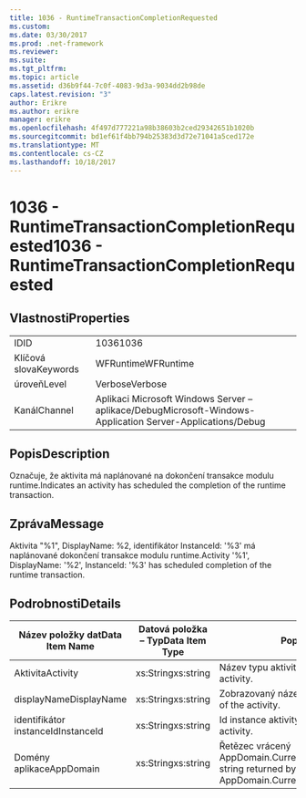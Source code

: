 ```yaml
---
title: 1036 - RuntimeTransactionCompletionRequested
ms.custom: 
ms.date: 03/30/2017
ms.prod: .net-framework
ms.reviewer: 
ms.suite: 
ms.tgt_pltfrm: 
ms.topic: article
ms.assetid: d36b9f44-7c0f-4083-9d3a-9034dd2b98de
caps.latest.revision: "3"
author: Erikre
ms.author: erikre
manager: erikre
ms.openlocfilehash: 4f497d777221a98b38603b2ced29342651b1020b
ms.sourcegitcommit: bd1ef61f4bb794b25383d3d72e71041a5ced172e
ms.translationtype: MT
ms.contentlocale: cs-CZ
ms.lasthandoff: 10/18/2017
---
```

# <a name="1036---runtimetransactioncompletionrequested"></a><span data-ttu-id="e63c1-102">1036 - RuntimeTransactionCompletionRequested</span><span class="sxs-lookup"><span data-stu-id="e63c1-102">1036 - RuntimeTransactionCompletionRequested</span></span>
## <a name="properties"></a><span data-ttu-id="e63c1-103">Vlastnosti</span><span class="sxs-lookup"><span data-stu-id="e63c1-103">Properties</span></span>  
  
|||  
|-|-|  
|<span data-ttu-id="e63c1-104">ID</span><span class="sxs-lookup"><span data-stu-id="e63c1-104">ID</span></span>|<span data-ttu-id="e63c1-105">1036</span><span class="sxs-lookup"><span data-stu-id="e63c1-105">1036</span></span>|  
|<span data-ttu-id="e63c1-106">Klíčová slova</span><span class="sxs-lookup"><span data-stu-id="e63c1-106">Keywords</span></span>|<span data-ttu-id="e63c1-107">WFRuntime</span><span class="sxs-lookup"><span data-stu-id="e63c1-107">WFRuntime</span></span>|  
|<span data-ttu-id="e63c1-108">úroveň</span><span class="sxs-lookup"><span data-stu-id="e63c1-108">Level</span></span>|<span data-ttu-id="e63c1-109">Verbose</span><span class="sxs-lookup"><span data-stu-id="e63c1-109">Verbose</span></span>|  
|<span data-ttu-id="e63c1-110">Kanál</span><span class="sxs-lookup"><span data-stu-id="e63c1-110">Channel</span></span>|<span data-ttu-id="e63c1-111">Aplikaci Microsoft Windows Server – aplikace/Debug</span><span class="sxs-lookup"><span data-stu-id="e63c1-111">Microsoft-Windows-Application Server-Applications/Debug</span></span>|  
  
## <a name="description"></a><span data-ttu-id="e63c1-112">Popis</span><span class="sxs-lookup"><span data-stu-id="e63c1-112">Description</span></span>  
 <span data-ttu-id="e63c1-113">Označuje, že aktivita má naplánované na dokončení transakce modulu runtime.</span><span class="sxs-lookup"><span data-stu-id="e63c1-113">Indicates an activity has scheduled the completion of the runtime transaction.</span></span>  
  
## <a name="message"></a><span data-ttu-id="e63c1-114">Zpráva</span><span class="sxs-lookup"><span data-stu-id="e63c1-114">Message</span></span>  
 <span data-ttu-id="e63c1-115">Aktivita "%1", DisplayName: %2, identifikátor InstanceId: '%3' má naplánované dokončení transakce modulu runtime.</span><span class="sxs-lookup"><span data-stu-id="e63c1-115">Activity '%1', DisplayName: '%2', InstanceId: '%3' has scheduled completion of the runtime transaction.</span></span>  
  
## <a name="details"></a><span data-ttu-id="e63c1-116">Podrobnosti</span><span class="sxs-lookup"><span data-stu-id="e63c1-116">Details</span></span>  
  
|<span data-ttu-id="e63c1-117">Název položky dat</span><span class="sxs-lookup"><span data-stu-id="e63c1-117">Data Item Name</span></span>|<span data-ttu-id="e63c1-118">Datová položka – Typ</span><span class="sxs-lookup"><span data-stu-id="e63c1-118">Data Item Type</span></span>|<span data-ttu-id="e63c1-119">Popis</span><span class="sxs-lookup"><span data-stu-id="e63c1-119">Description</span></span>|  
|--------------------|--------------------|-----------------|  
|<span data-ttu-id="e63c1-120">Aktivita</span><span class="sxs-lookup"><span data-stu-id="e63c1-120">Activity</span></span>|<span data-ttu-id="e63c1-121">xs:String</span><span class="sxs-lookup"><span data-stu-id="e63c1-121">xs:string</span></span>|<span data-ttu-id="e63c1-122">Název typu aktivity.</span><span class="sxs-lookup"><span data-stu-id="e63c1-122">The type name of the activity.</span></span>|  
|<span data-ttu-id="e63c1-123">displayName</span><span class="sxs-lookup"><span data-stu-id="e63c1-123">DisplayName</span></span>|<span data-ttu-id="e63c1-124">xs:String</span><span class="sxs-lookup"><span data-stu-id="e63c1-124">xs:string</span></span>|<span data-ttu-id="e63c1-125">Zobrazovaný název aktivity.</span><span class="sxs-lookup"><span data-stu-id="e63c1-125">The display name of the activity.</span></span>|  
|<span data-ttu-id="e63c1-126">identifikátor instanceId</span><span class="sxs-lookup"><span data-stu-id="e63c1-126">InstanceId</span></span>|<span data-ttu-id="e63c1-127">xs:String</span><span class="sxs-lookup"><span data-stu-id="e63c1-127">xs:string</span></span>|<span data-ttu-id="e63c1-128">Id instance aktivity.</span><span class="sxs-lookup"><span data-stu-id="e63c1-128">The instance id of the activity.</span></span>|  
|<span data-ttu-id="e63c1-129">Domény aplikace</span><span class="sxs-lookup"><span data-stu-id="e63c1-129">AppDomain</span></span>|<span data-ttu-id="e63c1-130">xs:String</span><span class="sxs-lookup"><span data-stu-id="e63c1-130">xs:string</span></span>|<span data-ttu-id="e63c1-131">Řetězec vrácený AppDomain.CurrentDomain.FriendlyName.</span><span class="sxs-lookup"><span data-stu-id="e63c1-131">The string returned by AppDomain.CurrentDomain.FriendlyName.</span></span>|
